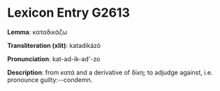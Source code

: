 # Lexicon Entry G2613

**Lemma**: καταδικάζω

**Transliteration (xlit)**: katadikázō

**Pronunciation**: kat-ad-ik-ad'-zo

**Description**:
from κατά and a derivative of δίκη; to adjudge against, i.e. pronounce guilty:--condemn.
